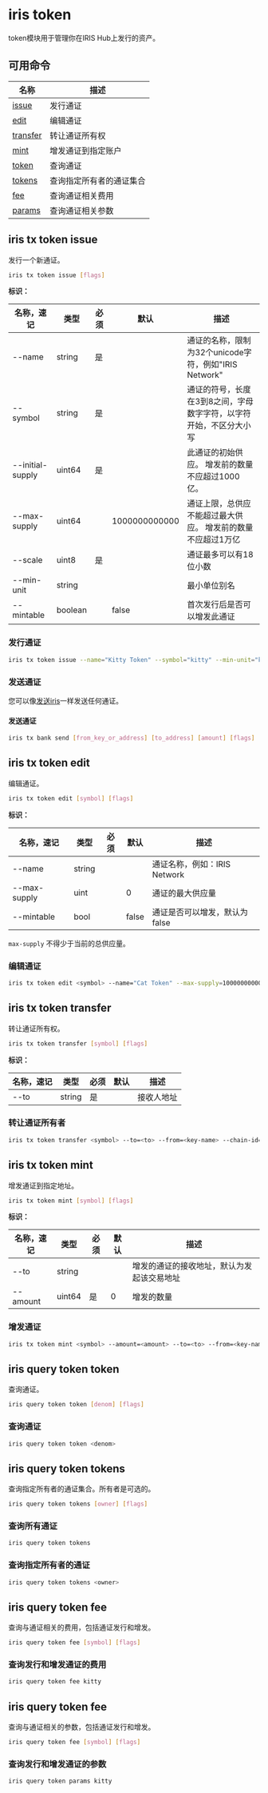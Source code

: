 # iris token

token模块用于管理你在IRIS Hub上发行的资产。

## 可用命令

| 名称                                            | 描述                     |
| ----------------------------------- | ------------------------ |
| [issue](#iris-tx-token-issue)       | 发行通证                 |
| [edit](#iris-tx-token-edit)         | 编辑通证                 |
| [transfer](#iris-tx-token-transfer) | 转让通证所有权           |
| [mint](#iris-tx-token-mint)         | 增发通证到指定账户       |
| [token](#iris-query-token-token)    | 查询通证                 |
| [tokens](#iris-query-token-tokens)  | 查询指定所有者的通证集合 |
| [fee](#iris-query-token-fee)        | 查询通证相关费用         |
| [params](#iris-query-token-params)  | 查询通证相关参数         |

## iris tx token issue

发行一个新通证。

```bash
iris tx token issue [flags]
```

**标识：**

| 名称，速记       | 类型    | 必须 | 默认          | 描述                                                               |
| ---------------- | ------- | ---- | ------------- | ------------------------------------------------------------------ |
| --name           | string  | 是   |               | 通证的名称，限制为32个unicode字符，例如"IRIS Network"              |
| --symbol         | string  | 是   |               | 通证的符号，长度在3到8之间，字母数字字符，以字符开始，不区分大小写 |
| --initial-supply | uint64  | 是   |               | 此通证的初始供应。 增发前的数量不应超过1000亿。                    |
| --max-supply     | uint64  |      | 1000000000000 | 通证上限，总供应不能超过最大供应。 增发前的数量不应超过1万亿       |
| --scale          | uint8   | 是   |               | 通证最多可以有18位小数                                             |
| --min-unit       | string  |      |               | 最小单位别名                                                       |
| --mintable       | boolean |      | false         | 首次发行后是否可以增发此通证                                       |

### 发行通证

```bash
iris tx token issue --name="Kitty Token" --symbol="kitty" --min-unit="kitty" --scale=0 --initial-supply=100000000000 --max-supply=1000000000000 --mintable=true --from=<key-name> --chain-id=<chain-id> --fees=<fee>
```

### 发送通证

您可以像[发送iris](./bank.md#iris-tx-bank-send)一样发送任何通证。

#### 发送通证

```bash
iris tx bank send [from_key_or_address] [to_address] [amount] [flags]
```

## iris tx token edit

编辑通证。

```bash
iris tx token edit [symbol] [flags]
```

**标识：**

| 名称，速记   | 类型   | 必须 | 默认  | 描述                          |
| ------------ | ------ | ---- | ----- | ----------------------------- |
| --name       | string |      |       | 通证名称，例如：IRIS Network  |
| --max-supply | uint   |      | 0     | 通证的最大供应量              |
| --mintable   | bool   |      | false | 通证是否可以增发，默认为false |

`max-supply` 不得少于当前的总供应量。

### 编辑通证

```bash
iris tx token edit <symbol> --name="Cat Token" --max-supply=100000000000 --mintable=true --from=<key-name> --chain-id=<chain-id> --fees=<fee>
```

## iris tx token transfer

转让通证所有权。

```bash
iris tx token transfer [symbol] [flags]
```

**标识：**

| 名称，速记 | 类型   | 必须 | 默认 | 描述       |
| ---------- | ------ | ---- | ---- | ---------- |
| --to       | string | 是   |      | 接收人地址 |

### 转让通证所有者

```bash
iris tx token transfer <symbol> --to=<to> --from=<key-name> --chain-id=<chain-id> --fees=<fee>
```

## iris tx token mint

增发通证到指定地址。

```bash
iris tx token mint [symbol] [flags]
```

**标识：**

| 名称，速记 | 类型   | 必须 | 默认 | 描述                                       |
| ---------- | ------ | ---- | ---- | ------------------------------------------ |
| --to       | string |      |      | 增发的通证的接收地址，默认为发起该交易地址 |
| --amount   | uint64 | 是   | 0    | 增发的数量                                 |

### 增发通证

```bash
iris tx token mint <symbol> --amount=<amount> --to=<to> --from=<key-name> --chain-id=<chain-id> --fees=<fee>
```

## iris query token token

查询通证。

```bash
iris query token token [denom] [flags]
```

### 查询通证

```bash
iris query token token <denom>
```

## iris query token tokens

查询指定所有者的通证集合。所有者是可选的。

```bash
iris query token tokens [owner] [flags]
```

### 查询所有通证

```bash
iris query token tokens
```

### 查询指定所有者的通证

```bash
iris query token tokens <owner>
```

## iris query token fee

查询与通证相关的费用，包括通证发行和增发。

```bash
iris query token fee [symbol] [flags]
```

### 查询发行和增发通证的费用

```bash
iris query token fee kitty
```

## iris query token fee

查询与通证相关的参数，包括通证发行和增发。

```bash
iris query token fee [symbol] [flags]
```

### 查询发行和增发通证的参数

```bash
iris query token params kitty
```

